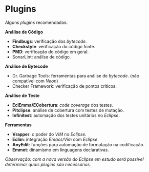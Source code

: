 # Plugins

Alguns _plugins_ recomendados:

**Análise de Código**

* **Findbugs**: verificação dos _bytecode_.
* **Checkstyle**: verificação do código fonte.
* **PMD**: verificação do código em geral.
* SonarLint: análise de código.

**Análise de Bytecode**

* Dr. Garbage Tools: ferramentas para análise de _bytecode_. \(não compatível com _Neon_\)
* Checker Framework: verificação de pontos críticos.

**Análise de Teste**

* **EclEmma\/ECobertura**: _code coverage_ dos testes.
* **Pitclipse**: análise de cobertura com testes de mutação.
* **Infinitest**: automação dos testes unitários no _Eclipse_.

**Ferramentas**

* **Vrapper**: o poder do _VIM_ no _Eclipse_.
* **Eclim**: integração _Emacs\/Vim_ com _Eclipse_.
* **AnyEdit**: funções para automação de formatação na codificação.
* **Emmet**: dinamismo em linguagens declarativas.

_Observação: com a nova versão do Eclipse em estudo será possível determinar quais plugins são necessários._

